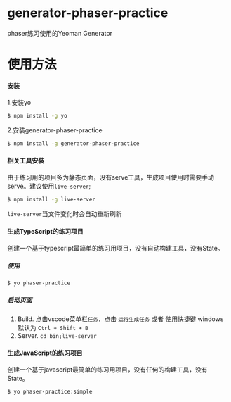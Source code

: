 # generator-phaser-practice
phaser练习使用的Yeoman Generator

# 使用方法
#### 安装
1.安装yo
```bash
$ npm install -g yo
```
2.安装generator-phaser-practice
```bash
$ npm install -g generator-phaser-practice
```

#### 相关工具安装
由于练习用的项目多为静态页面，没有serve工具，生成项目使用时需要手动serve。建议使用```live-server```;
```bash
$ npm install -g live-server
```
```live-server```当文件变化时会自动重新刷新


#### 生成TypeScript的练习项目
创建一个基于typescript最简单的练习用项目，没有自动构建工具，没有State。
##### 使用
```bash
$ yo phaser-practice
```
##### 启动页面
1. Build. 点击vscode菜单栏`任务`，点击 `运行生成任务` 或者 使用快捷键 windows默认为 `Ctrl + Shift + B`
2. Server. `cd bin;live-server`


#### 生成JavaScript的练习项目
创建一个基于javascript最简单的练习用项目，没有任何的构建工具，没有State。
```bash
$ yo phaser-practice:simple
```
